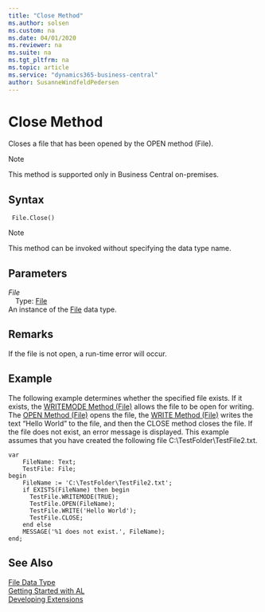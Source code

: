 ```yaml
---
title: "Close Method"
ms.author: solsen
ms.custom: na
ms.date: 04/01/2020
ms.reviewer: na
ms.suite: na
ms.tgt_pltfrm: na
ms.topic: article
ms.service: "dynamics365-business-central"
author: SusanneWindfeldPedersen
---
```

[//]: # (START>DO_NOT_EDIT)
[//]: # (IMPORTANT:Do not edit any of the content between here and the END>DO_NOT_EDIT.)
[//]: # (Any modifications should be made in the .xml files in the ModernDev repo.)
# Close Method
Closes a file that has been opened by the OPEN method (File).

> [!NOTE]
> This method is supported only in Business Central on-premises.

## Syntax
```
 File.Close()
```
> [!NOTE]  
> This method can be invoked without specifying the data type name.  

## Parameters
*File*  
&emsp;Type: [File](file-data-type.md)  
An instance of the [File](file-data-type.md) data type.  


[//]: # (IMPORTANT: END>DO_NOT_EDIT)

## Remarks  
 If the file is not open, a run-time error will occur.  
  
## Example  
 The following example determines whether the specified file exists. If it exists, the [WRITEMODE Method \(File\)](../../methods-auto/file/file-writemode-method.md) allows the file to be open for writing. The [OPEN Method \(File\)](../../methods-auto/file/file-open-method.md) opens the file, the [WRITE Method \(File\)](../../methods/devenv-write-method-file.md) writes the text “Hello World” to the file, and then the CLOSE method closes the file. If the file does not exist, an error message is displayed. This example assumes that you have created the following file C:\\TestFolder\\TestFile2.txt.  

```
var
    FileName: Text;
    TestFile: File;
begin
    FileName := 'C:\TestFolder\TestFile2.txt';  
    if EXISTS(FileName) then begin  
      TestFile.WRITEMODE(TRUE);  
      TestFile.OPEN(FileName);  
      TestFile.WRITE('Hello World');  
      TestFile.CLOSE;  
    end else  
    MESSAGE('%1 does not exist.', FileName);  
end;
```  
  

## See Also
[File Data Type](file-data-type.md)  
[Getting Started with AL](../../devenv-get-started.md)  
[Developing Extensions](../../devenv-dev-overview.md)